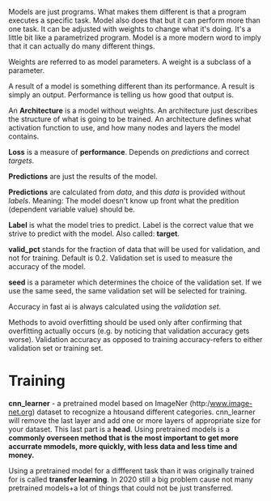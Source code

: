 Models are just programs. What makes them different is that a program executes a specific task. Model also does that but it can perform more than one task. It can be adjusted with weights to change what it's doing. It's a little bit like a parametrized program. Model is a more modern word to imply that it can actually do many different things.

Weights are referred to as model parameters. A weight is a subclass of a parameter.

A result of a model is something different than its performance. A result is simply an output. Performance is telling us how good that output is. 

An **Architecture** is a model without weights. An architecture just describes the structure of what is going to be trained. An architecture defines what activation function to use, and how many nodes and layers the model contains.

**Loss** is a measure of **performance**. Depends on *predictions* and correct *targets*.

**Predictions** are just the results of the model.

**Predictions** are calculated from *data*, and this *data* is provided without *labels*. Meaning: The model doesn't know up front what the predition (dependent variable value) should be.

**Label** is what the model tries to predict. Label is the correct value that we strive to predict with the model. Also called: **target**.

**valid_pct** stands for the fraction of data that will be used for validation, and not for training. Default is 0.2.
Validation set is used to measure the accuracy of the model.

**seed** is a parameter which determines the choice of the validation set. If we use the same seed, the same validation set will be selected for training.

Accuracy in fast ai is always calculated using the *validation set*.

Methods to avoid overfitting should be used only after confirming that overfitting actually occurs (e.g. by noticing that validation accuracy gets worse). Validation accuracy as opposed to training accuracy-refers to either validation set or training set. 

# Training
**cnn_learner** - a pretrained model based on ImageNer (http:/www.image-net.org) dataset to recognize a htousand different categories. 
cnn_learner will remove the last layer and add one or more layers of appropriate size for your dataset. This last part is a **head**.
Using pretrained models is a **commonly overseen method that is the most important to get more accurrate mmodels, more quickly, with less data and less time and money.**

Using a pretrained model for a diffferent task than it was originally trained for is called  **transfer learning**. In 2020 still a big problem cause not many pretrained models+a lot of things that could not be just transferred. 
